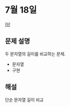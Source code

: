 # 7월 18일

[아!](https://www.acmicpc.net/problem/4999)

## 문제 설명
두 문자열의 길이를 비교하는 문제. 

- 문자열
- 구현

## 해설
단순 문자열 길이 비교